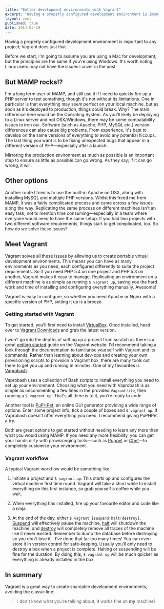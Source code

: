 ```yaml
---
title: "Better development environments with Vagrant"
excerpt: "Having a properly configured development environment is important to any project; Vagrant does just that."
layout: post
published: true
date: 2014-03-19
---
```


<p class="lead">Having a properly configured development environment is important to any project; Vagrant does just that.</p>

Before we start, I'm going to assume you are using a Mac for development, but the principles are the same if you're using Windows. It's worth noting Linux users may not have the issues I cover in the post.

## But MAMP rocks!?
I'm a long term user of MAMP, and still use it if I need to quickly fire up a PHP server to test something, though it's not without its limitations. One in particular is that everything may seem perfect on your local machine, but as soon as it's deployed to production, things could break. Why? The main difference here would be the Operating System. As you'll likely be deploying to a Linux server and not OSX/Windows, there may be some compatability issues to iron out. Software (such as Apache, PHP, MySQL etc.) version differences can also cause big problems. From experience, it's best to develop on the same versions of everything to avoid any potential hiccups. The last thing you want is to be fixing unexpected bugs that appear in a different version of PHP—especially after a launch.

Mirroring the production environment as much as possible is an important step to ensure as little as possible can go wrong. As they say; if it can go wrong, it will.

## Other options
Another route I tried is to use the built-in Apache on OSX, along with installing MySQL and multiple PHP versions. Whilst this freed me from MAMP, it was a fairly complicated process and came across a few issues along the way. Replicating the same process on different machines isn't an easy task, not to mention time consuming—especially in a team where everyone would need to have the same setup. If you had two projects with two different software requirements, things start to get complicated, too. So how do we solve these issues?

## Meet Vagrant
Vagrant solves all these issues by allowing us to create portable virtual development environments. This means you can have as many environments as you need, each configured differently to suite the project requirements. So if you need PHP 5.4 on one project and PHP 5.3 on another, Vagrant makes it easy to manage. Replicating an environment on a different machine is as simple as running `$ vagrant up`, saving you the hard work and time of installing and configuring everything manually. Awesome!

Vagrant is easy to configure, so whether you need Apache or Nginx with a specific version of PHP, setting it up is a breeze.

### Getting started with Vagrant
To get started, you'll first need to install [VirtualBox][1]. Once installed, head over to [Vagrant Downloads][2] and grab the latest version.

I won't go into the depths of setting up a project from scratch as there is a great [getting started][3] guide on the Vagrant website. I'd recommend taking a look through the documentation to familiarise yourself with Vagrant and its commands. Rather than learning about dev-ops and creating your own provisioning scripts to provision a Vagrant box, there are many tools out there to get you up and running in minutes. One of my favourites is [Vaprobash](http://fideloper.github.io/Vaprobash/index.html).

Vaprobash uses a collection of Bash scripts to install everything you need to set up your environment. Choosing what you need with Vaprobash is as simple as uncommenting a few lines in the provided `Vagrantfile`, then running a `$ vagrant up`. That's all there is to it, you're ready to code.

Another tool is [PuPHPet][7], an online GUI generator providing a wide range of options. Enter some project info, tick a couple of boxes and `$ vagrant up`. If Vaprobash doesn't offer everything you need, I recommend giving PuPHPet a try.

Both are great options to get started without needing to learn any more than what you would using MAMP. If you need any more flexibility, you can get your hands dirty with provisionging tools—such as [Puppet][5] or [Chef][6]—to completely customise your environment.

### Vagrant workflow
A typical Vagrant workflow would be something like:

1. Initiate a project and `$ vagrant up`. This starts up and configures the virtual machine first time round. Vagrant will take a short while to install everything on this first instance, so grab yourself a coffee while you wait.

2. When everything has installed, fire up your favourite editor and code like a ninja.

3. At the end of the day, either `$ vagrant [suspend|halt|destroy]`. [Suspend][11] will effectively pause the machine, [halt][12] will shutdown the machine, and [destroy][13] will completely remove all traces of the machine like it never existed. Remember to dump the database before destroying so you don't lose it—I've done that far too many times! You can even store it in version control for safe-keeping. Usually you'll only need to destroy a box when a project is complete. Halting or suspending will be fine for the duration. By doing this, `$ vagrant up` will be much quicker as everything is already installed in the box.

## In summary
Vagrant is a great way to create shareable development environments, avoiding the classic line:

> I don't know what you're talking about; it works fine on **my** machine!


[1]: https://www.virtualbox.org/wiki/Downloads
[2]: http://downloads.vagrantup.com/
[3]: http://docs.vagrantup.com/v2/getting-started/index.html
[4]: https://github.com/markgoodyear/vagrant-lamp-base/
[5]: http://puppetlabs.com/
[6]: http://www.opscode.com/chef/
[7]: https://puphpet.com/
[11]: http://docs.vagrantup.com/v2/cli/suspend.html
[12]: http://docs.vagrantup.com/v2/cli/halt.html
[13]: http://docs.vagrantup.com/v2/cli/destroy.html
